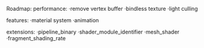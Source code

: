 Roadmap:
performance:
·remove vertex buffer
·bindless texture
·light culling

features:
·material system
·animation

extensions:
·pipeline_binary
·shader_module_identifier
·mesh_shader
·fragment_shading_rate
